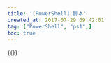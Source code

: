 ```yaml
---
title: '[PowerShell] 脚本'
created_at: 2017-07-29 09:42:01
tag: ["PowerShell", "ps1",]
toc: true
---
```


{{<file-list pattern="*.ps1">}}
